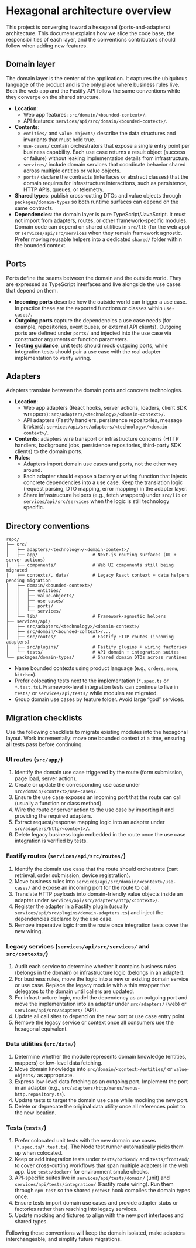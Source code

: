 # Hexagonal architecture overview

This project is converging toward a hexagonal (ports-and-adapters) architecture. This document explains how we slice the
code base, the responsibilities of each layer, and the conventions contributors should follow when adding new features.

## Domain layer

The domain layer is the center of the application. It captures the ubiquitous language of the product and is the only
place where business rules live. Both the web app and the Fastify API follow the same conventions while they converge on
the shared structure.

- **Location**:
  - Web app features: `src/domain/<bounded-context>/`.
  - API features: `services/api/src/domain/<bounded-context>/`.
- **Contents**:
  - `entities/` and `value-objects/` describe the data structures and invariants that must hold true.
  - `use-cases/` contain orchestrators that expose a single entry point per business capability. Each use case returns a
    result object (success or failure) without leaking implementation details from infrastructure.
  - `services/` include domain services that coordinate behavior shared across multiple entities or value objects.
  - `ports/` declare the contracts (interfaces or abstract classes) that the domain requires for infrastructure
    interactions, such as persistence, HTTP APIs, queues, or telemetry.
- **Shared types**: publish cross-cutting DTOs and value objects through `packages/domain-types` so both runtime surfaces
  can depend on the same contracts.
- **Dependencies**: the domain layer is pure TypeScript/JavaScript. It must not import from adapters, routes, or other
  framework-specific modules. Domain code can depend on shared utilities in `src/lib` (for the web app) or
  `services/api/src/services` when they remain framework agnostic. Prefer moving reusable helpers into a dedicated
  `shared/` folder within the bounded context.

## Ports

Ports define the seams between the domain and the outside world. They are expressed as TypeScript interfaces and live
alongside the use cases that depend on them.

- **Incoming ports** describe how the outside world can trigger a use case. In practice these are the exported functions
  or classes within `use-cases/`.
- **Outgoing ports** capture the dependencies a use case needs (for example, repositories, event buses, or external API
  clients). Outgoing ports are defined under `ports/` and injected into the use case via constructor arguments or
  function parameters.
- **Testing guidance**: unit tests should mock outgoing ports, while integration tests should pair a use case with the
  real adapter implementation to verify wiring.

## Adapters

Adapters translate between the domain ports and concrete technologies.

- **Location**:
  - Web app adapters (React hooks, server actions, loaders, client SDK wrappers):
    `src/adapters/<technology>/<domain-context>/`.
  - API adapters (Fastify handlers, persistence repositories, message brokers):
    `services/api/src/adapters/<technology>/<domain-context>/`.
- **Contents**: adapters wire transport or infrastructure concerns (HTTP handlers, background jobs, persistence
  repositories, third-party SDK clients) to the domain ports.
- **Rules**:
  - Adapters import domain use cases and ports, not the other way around.
  - Each adapter should expose a factory or wiring function that injects concrete dependencies into a use case. Keep the
    translation logic (request parsing, DTO mapping, error mapping) in the adapter layer.
  - Share infrastructure helpers (e.g., fetch wrappers) under `src/lib` or `services/api/src/services` when the logic is
    still technology specific.

## Directory conventions

```
repo/
├── src/
│   ├── adapters/<technology>/<domain-context>/
│   ├── app/                     # Next.js routing surfaces (UI + server actions)
│   ├── components/              # Web UI components still being migrated
│   ├── contexts/, data/         # Legacy React context + data helpers pending migration
│   ├── domain/<bounded-context>/
│   │   ├── entities/
│   │   ├── value-objects/
│   │   ├── use-cases/
│   │   ├── ports/
│   │   └── services/
│   └── lib/                     # Framework-agnostic helpers
├── services/api/
│   ├── src/adapters/<technology>/<domain-context>/
│   ├── src/domain/<bounded-context>/...
│   ├── src/routes/              # Fastify HTTP routes (incoming adapters)
│   ├── src/plugins/             # Fastify plugins + wiring factories
│   └── tests/                   # API domain + integration suites
└── packages/domain-types/       # Shared domain DTOs across runtimes
```

- Name bounded contexts using product language (e.g., `orders`, `menu`, `kitchen`).
- Prefer colocating tests next to the implementation (`*.spec.ts` or `*.test.ts`). Framework-level integration tests can
  continue to live in `tests/` or `services/api/tests/` while modules are migrated.
- Group domain use cases by feature folder. Avoid large “god” services.

## Migration checklists

Use the following checklists to migrate existing modules into the hexagonal layout. Work incrementally: move one bounded
context at a time, ensuring all tests pass before continuing.

### UI routes (`src/app/`)

1. Identify the domain use case triggered by the route (form submission, page load, server action).
2. Create or update the corresponding use case under `src/domain/<context>/use-cases/`.
3. Ensure the use case exposes an incoming port that the route can call (usually a function or class method).
4. Wire the route or server action to the use case by importing it and providing the required adapters.
5. Extract request/response mapping logic into an adapter under `src/adapters/http/<context>/`.
6. Delete legacy business logic embedded in the route once the use case integration is verified by tests.

### Fastify routes (`services/api/src/routes/`)

1. Identify the domain use case that the route should orchestrate (cart retrieval, order submission, device
   registration).
2. Move business rules into `services/api/src/domain/<context>/use-cases/` and expose an incoming port for the route to
   call.
3. Translate HTTP payloads into domain-friendly value objects inside an adapter under
   `services/api/src/adapters/http/<context>/`.
4. Register the adapter in a Fastify plugin (usually `services/api/src/plugins/domain-adapters.ts`) and inject the
   dependencies declared by the use case.
5. Remove imperative logic from the route once integration tests cover the new wiring.

### Legacy services (`services/api/src/services/` and `src/contexts/`)

1. Audit each service to determine whether it contains business rules (belongs in the domain) or infrastructure logic
   (belongs in an adapter).
2. For business rules, move the logic into a new or existing domain service or use case. Replace the legacy module with a
   thin wrapper that delegates to the domain until callers are updated.
3. For infrastructure logic, model the dependency as an outgoing port and move the implementation into an adapter under
   `src/adapters/` (web) or `services/api/src/adapters/` (API).
4. Update all call sites to depend on the new port or use case entry point.
5. Remove the legacy service or context once all consumers use the hexagonal equivalent.

### Data utilities (`src/data/`)

1. Determine whether the module represents domain knowledge (entities, mappers) or low-level data fetching.
2. Move domain knowledge into `src/domain/<context>/entities/` or `value-objects/` as appropriate.
3. Express low-level data fetching as an outgoing port. Implement the port in an adapter (e.g.,
   `src/adapters/http/menus/menus-http.repository.ts`).
4. Update tests to target the domain use case while mocking the new port.
5. Delete or deprecate the original data utility once all references point to the new location.

### Tests (`tests/`)

1. Prefer colocated unit tests with the new domain use cases (`*.spec.ts`/`*.test.ts`). The Node test runner automatically
   picks them up when colocated.
2. Keep or add integration tests under `tests/backend/` and `tests/frontend/` to cover cross-cutting workflows that span
   multiple adapters in the web app. Use `tests/docker/` for environment smoke checks.
3. API-specific suites live in `services/api/tests/domain/` (unit) and `services/api/tests/integration/` (Fastify route
   wiring). Run them through `npm test` so the shared `pretest` hook compiles the domain types once.
4. Ensure tests import domain use cases and provide adapter stubs or factories rather than reaching into legacy services.
5. Update mocking and fixtures to align with the new port interfaces and shared types.

Following these conventions will keep the domain isolated, make adapters interchangeable, and simplify future migrations.
